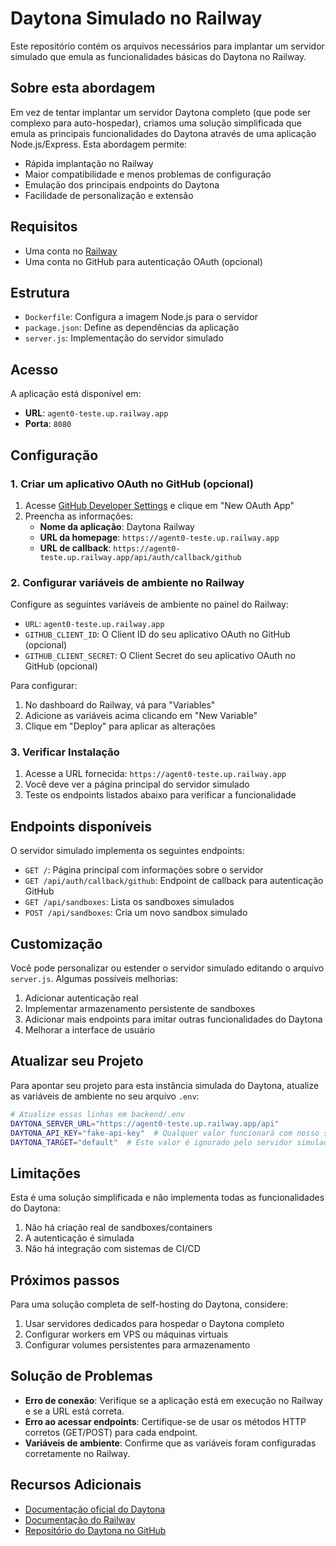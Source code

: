 # Daytona Simulado no Railway

Este repositório contém os arquivos necessários para implantar um servidor simulado que emula as funcionalidades básicas do Daytona no Railway.

## Sobre esta abordagem

Em vez de tentar implantar um servidor Daytona completo (que pode ser complexo para auto-hospedar), criamos uma solução simplificada que emula as principais funcionalidades do Daytona através de uma aplicação Node.js/Express. Esta abordagem permite:

- Rápida implantação no Railway
- Maior compatibilidade e menos problemas de configuração
- Emulação dos principais endpoints do Daytona
- Facilidade de personalização e extensão

## Requisitos

- Uma conta no [Railway](https://railway.app/)
- Uma conta no GitHub para autenticação OAuth (opcional)

## Estrutura

- `Dockerfile`: Configura a imagem Node.js para o servidor
- `package.json`: Define as dependências da aplicação
- `server.js`: Implementação do servidor simulado

## Acesso

A aplicação está disponível em:
- **URL**: `agent0-teste.up.railway.app`
- **Porta**: `8080`

## Configuração

### 1. Criar um aplicativo OAuth no GitHub (opcional)

1. Acesse [GitHub Developer Settings](https://github.com/settings/developers) e clique em "New OAuth App"
2. Preencha as informações:
   - **Nome da aplicação**: Daytona Railway
   - **URL da homepage**: `https://agent0-teste.up.railway.app`
   - **URL de callback**: `https://agent0-teste.up.railway.app/api/auth/callback/github`

### 2. Configurar variáveis de ambiente no Railway

Configure as seguintes variáveis de ambiente no painel do Railway:

- `URL`: `agent0-teste.up.railway.app`
- `GITHUB_CLIENT_ID`: O Client ID do seu aplicativo OAuth no GitHub (opcional)
- `GITHUB_CLIENT_SECRET`: O Client Secret do seu aplicativo OAuth no GitHub (opcional)

Para configurar:
1. No dashboard do Railway, vá para "Variables"
2. Adicione as variáveis acima clicando em "New Variable"
3. Clique em "Deploy" para aplicar as alterações

### 3. Verificar Instalação

1. Acesse a URL fornecida: `https://agent0-teste.up.railway.app`
2. Você deve ver a página principal do servidor simulado
3. Teste os endpoints listados abaixo para verificar a funcionalidade

## Endpoints disponíveis

O servidor simulado implementa os seguintes endpoints:

- `GET /`: Página principal com informações sobre o servidor
- `GET /api/auth/callback/github`: Endpoint de callback para autenticação GitHub
- `GET /api/sandboxes`: Lista os sandboxes simulados
- `POST /api/sandboxes`: Cria um novo sandbox simulado

## Customização

Você pode personalizar ou estender o servidor simulado editando o arquivo `server.js`. Algumas possíveis melhorias:

1. Adicionar autenticação real
2. Implementar armazenamento persistente de sandboxes
3. Adicionar mais endpoints para imitar outras funcionalidades do Daytona
4. Melhorar a interface de usuário

## Atualizar seu Projeto

Para apontar seu projeto para esta instância simulada do Daytona, atualize as variáveis de ambiente no seu arquivo `.env`:

```bash
# Atualize essas linhas em backend/.env
DAYTONA_SERVER_URL="https://agent0-teste.up.railway.app/api"
DAYTONA_API_KEY="fake-api-key"  # Qualquer valor funcionará com nosso servidor simulado
DAYTONA_TARGET="default"  # Este valor é ignorado pelo servidor simulado
```

## Limitações

Esta é uma solução simplificada e não implementa todas as funcionalidades do Daytona:

1. Não há criação real de sandboxes/containers
2. A autenticação é simulada
3. Não há integração com sistemas de CI/CD

## Próximos passos

Para uma solução completa de self-hosting do Daytona, considere:

1. Usar servidores dedicados para hospedar o Daytona completo
2. Configurar workers em VPS ou máquinas virtuais
3. Configurar volumes persistentes para armazenamento

## Solução de Problemas

- **Erro de conexão**: Verifique se a aplicação está em execução no Railway e se a URL está correta.
- **Erro ao acessar endpoints**: Certifique-se de usar os métodos HTTP corretos (GET/POST) para cada endpoint.
- **Variáveis de ambiente**: Confirme que as variáveis foram configuradas corretamente no Railway.

## Recursos Adicionais

- [Documentação oficial do Daytona](https://www.daytona.io/docs/)
- [Documentação do Railway](https://docs.railway.app/)
- [Repositório do Daytona no GitHub](https://github.com/daytonaio/daytona)
